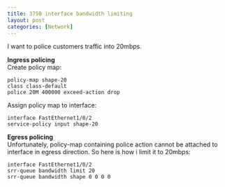 ```yaml
---
title: 3750 interface bandwidth limiting
layout: post
categories: [Network]
---
```

I want to police customers traffic into 20mbps.

**Ingress policing**  
Create policy map:
```
policy-map shape-20  
class class-default  
police 20M 400000 exceed-action drop  
```
Assign policy map to interface:
```
interface FastEthernet1/0/2  
service-policy input shape-20
```
**Egress policing**  
Unfortunately, policy-map containing police action cannot be attached to interface in egress direction. So here is how i limit it to 20mbps:
```
interface FastEthernet1/0/2  
srr-queue bandwidth limit 20  
srr-queue bandwidth shape 0 0 0 0
```
